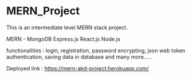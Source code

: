 # MERN_Project

This is an intermediate level MERN stack project.

MERN - MongoDB Express.js React.js Node.js

functionalities : login, registration, password encrypting, json web token authentication, saving data in database and many more.....

Deployed link : https://mern-akd-project.herokuapp.com/
